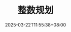 ---
weight: 500
title: "整数规划"
description: "分支定界法和割平面法。"
icon: "scatter_plot"
date: "2025-03-22T11:55:38+08:00"
lastmod: "2025-03-22T11:55:38+08:00"
draft: false
toc: true
---